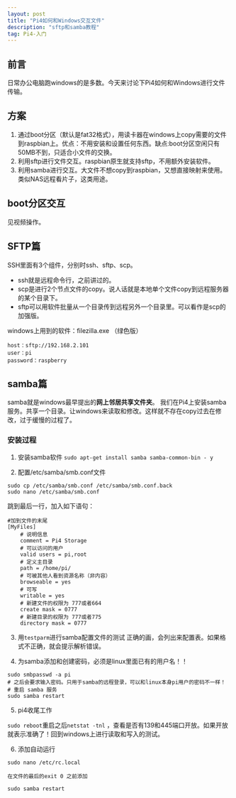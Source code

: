 ```yaml
---
layout: post
title: "Pi4如何和Windows交互文件"
description: "sftp和samba教程"
tag: Pi4-入门
---   
```



## 前言
日常办公电脑跑windows的是多数。今天来讨论下Pi4如何和Windows进行文件传输。

## 方案
1. 通过boot分区（默认是fat32格式），用读卡器在windows上copy需要的文件到raspbian上。优点：不用安装和设置任何东西。缺点:boot分区空闲只有50MB不到，只适合小文件的交换。
2. 利用sftp进行文件交互。raspbian原生就支持sftp，不用额外安装软件。
3. 利用samba进行交互。大文件不想copy到raspbian，又想直接映射来使用。类似NAS远程看片子，这类用途。


## boot分区交互
见视频操作。

## SFTP篇
SSH里面有3个组件，分别时ssh、sftp、scp。 

* ssh就是远程命令行，之前讲过的。     
* scp是进行2个节点文件的copy。说人话就是本地单个文件copy到远程服务器的某个目录下。   
* sftp可以用软件批量从一个目录传到远程另外一个目录里。可以看作是scp的加强版。

windows上用到的软件：filezilla.exe （绿色版）

```
host：sftp://192.168.2.101
user：pi
password：raspberry
```



## samba篇
samba就是windows最早提出的**网上邻居共享文件夹**。
我们在Pi4上安装samba服务。共享一个目录。让windows来读取和修改。这样就不存在copy过去在修改，过于缓慢的过程了。

### 安装过程
1. 安装samba软件
`sudo apt-get install samba samba-common-bin - y`
  
2. 配置/etc/samba/smb.conf文件

```
sudo cp /etc/samba/smb.conf /etc/samba/smb.conf.back
sudo nano /etc/samba/smb.conf

```

跳到最后一行，加入如下语句：

```
#加到文件的末尾
[MyFiles]
    # 说明信息
    comment = Pi4 Storage
    # 可以访问的用户
    valid users = pi,root
    # 定义主目录
    path = /home/pi/
    # 可被其他人看到资源名称（非内容）
    browseable = yes
    # 可写
    writable = yes
    # 新建文件的权限为 777或者664
    create mask = 0777
    # 新建目录的权限为 777或者775
    directory mask = 0777
```

3. 用`testparm`进行samba配置文件的测试
    正确的画，会列出来配置表。如果格式不正确，就会提示解析错误。


4. 为samba添加和创建密码，必须是linux里面已有的用户名！！

```
sudo smbpasswd -a pi
# 之后会要求输入密码。只用于samba的远程登录，可以和linux本身pi用户的密码不一样！
# 重启 samba 服务
sudo samba restart
```


5. pi4收尾工作 

  `sudo reboot`重启之后`netstat -tnl` ，查看是否有139和445端口开放。如果开放就表示准确了！回到windows上进行读取和写入的测试。

  

6. 添加自动运行

```
sudo nano /etc/rc.local

在文件的最后的exit 0 之前添加

sudo samba restart
```

   


